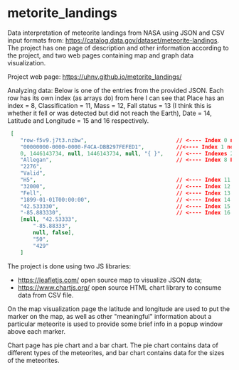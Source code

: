﻿# metorite_landings
Data interpretation of meteorite landings from NASA using JSON and CSV input formats from: https://catalog.data.gov/dataset/meteorite-landings.
The project has one page of description and other information according to the project, and two web pages containing map and graph data visualization.

Project web page: https://uhnv.github.io/metorite_landings/

Analyzing data:
Below is one of the entries from the provided JSON. Each row has its own index (as arrays do) from here I can see that Place has an index = 8, Classification = 11, Mass = 12, Fall status = 13 (I think this is whether it fell or was detected but did not reach the Earth), Date = 14, Latitude and Longitude = 15 and 16 respectively.

```json
 [
    "row-f5v9.j7t3.nzbw",                            // <---- Index 0 not used
    "00000000-0000-0000-F4CA-DBB297FEFED1",          //<---- Index 1 not used
    0, 1446143734, null, 1446143734, null, "{ }",    // <---- Indexes 2...7 not used
    "Allegan",                                       // <---- Index 8 Place
    "2276",
    "Valid",
    "H5",                                            // <---- Index 11 Class not used
    "32000",                                         // <---- Index 12 Mass
    "Fell",                                          // <---- Index 13 Fell status
    "1899-01-01T00:00:00",                           // <---- Index 14 Date
    "42.533330",                                     // <---- Index 15 Latitude
    "-85.883330",                                    // <---- Index 16 Longitude
    [null, "42.53333",
        "-85.88333",
        null, false],
        "50",
        "429"
    ]
```
The project is done using two JS libraries:
- https://leafletjs.com/ open source map to visualize JSON data;
- https://www.chartjs.org/ open source HTML chart library to consume data from CSV file.

On the map visualization page the latitude and longitude are used to put the marker on the map, as well as other "meaningful" information about a particular meteorite is used to provide some brief info in a popup window above each marker.

Chart page has pie chart and a bar chart. The pie chart contains data of different types of the meteorites, and bar chart contains data for the sizes of the meteorites.

